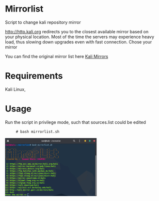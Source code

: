 # Mirrorlist
Script to change kali repository mirror

http://http.kali.org redirects you to the closest available mirror based on your physical location.
Most of the time the servers may experience heavy load, thus slowing down upgrades even with fast connection.
Chose your mirror 

You can find the original mirror list here [Kali Mirrors](https://http.kali.org/README.mirrorlist)

# Requirements
Kali Linux,

# Usage
Run the script in privilege mode, such that sources.list could be edited

         # bash mirrorlist.sh

<img src="Screenshot.png" width="60%" > 
